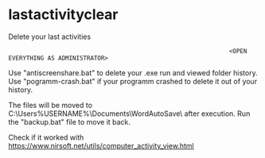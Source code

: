 # lastactivityclear
Delete your last activities
    
                                                                  <OPEN EVERYTHING AS ADMINISTRATOR>
    
Use "antiscreenshare.bat" to delete your .exe run and viewed folder history.
Use "pogramm-crash.bat" if your programm crashed to delete it out of your history.

The files will be moved to C:\Users\%USERNAME%\Documents\WordAutoSave\ after execution.
Run the "backup.bat" file to move it back.

Check if it worked with https://www.nirsoft.net/utils/computer_activity_view.html
